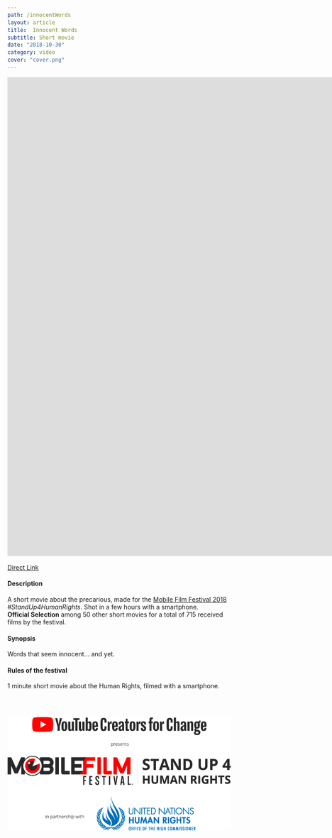 ```yaml
---
path: /innocentWords
layout: article
title:  Innocent Words
subtitle: Short movie
date: "2018-10-30"
category: video
cover: "cover.png"
---
```




<iframe src="https://www.youtube.com/embed/V4CsJzZjhOk?rel=0" frameborder="0" allowfullscreen width="1920" height="1080"></iframe>

[Direct Link](https://www.youtube.com/watch?v=V4CsJzZjhOk)

#### Description
A short movie about the precarious, made for the [Mobile Film Festival 2018](https://mobilefilmfestival.com/) _#StandUp4HumanRights_.
Shot in a few hours with a smartphone.  
__Official Selection__ among 50 other short movies for a total of 715 received films by the festival.  

#### Synopsis
Words that seem innocent... and yet.

#### Rules of the festival
1 minute short movie about the Human Rights, filmed with a smartphone.

<br/>
<br/>

![Festival press logo](logo.png)


